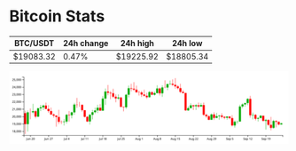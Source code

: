 # Bitcoin Stats

BTC/USDT|24h change|24h high|24h low|
|---|---|---|---|
|$19083.32|0.47%|$19225.92|$18805.34|

<img src="./chart.svg">
